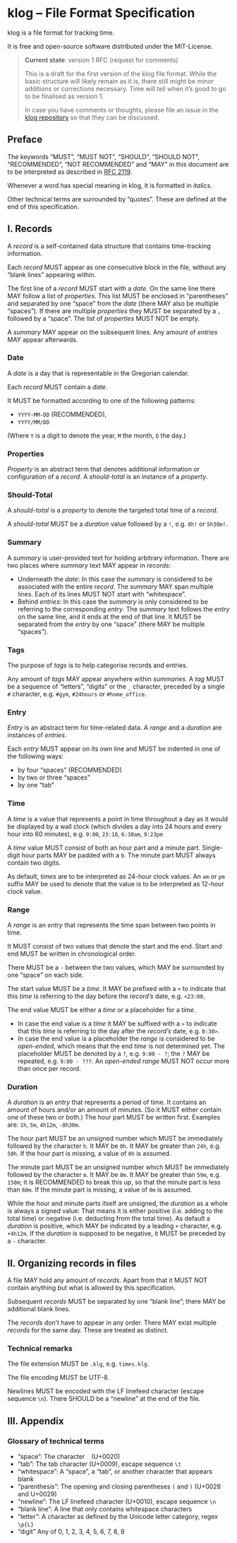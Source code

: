 # klog – File Format Specification

klog is a file format for tracking time.

It is free and open-source software distributed under the MIT-License.

> **Current state**: version 1 RFC (request for comments)
>
> This is a draft for the first version of the klog file format.
> While the basic structure will likely remain as it is,
> there still might be minor additions or corrections necessary.
> Time will tell when it’s good to go to be finalised as version 1.
> 
> In case you have comments or thoughts, please file an issue
> in the [klog repository](https://github.com/jotaen/klog)
> so that they can be discussed.

## Preface

The keywords “MUST”, “MUST NOT”, “SHOULD”, “SHOULD NOT”, “RECOMMENDED”, “NOT RECOMMENDED” and “MAY”
in this document are to be interpreted as described in [RFC 2119](https://tools.ietf.org/html/rfc2119).

Whenever a word has special meaning in klog, it is formatted in *italics*.

Other technical terms are surrounded by “quotes”. These are defined at the end of this specification.

## I. Records

A *record* is a self-contained data structure that contains time-tracking information.

Each *record* MUST appear as one consecutive block in the file,
without any “blank lines” appearing within.

The first line of a *record* MUST start with a *date*.
On the same line there MAY follow a list of *properties*.
This list MUST be enclosed in “parentheses” and
separated by one “space” from the *date*
(there MAY also be multiple “spaces”).
If there are multiple *properties* they MUST be separated
by a `,` followed by a “space”.
The list of *properties* MUST NOT be empty.

A *summary* MAY appear on the subsequent lines.
Any amount of *entries* MAY appear afterwards.

### Date
A *date* is a day that is representable in the Gregorian calendar.

Each *record* MUST contain a *date*.

It MUST be formatted according to one of the following patterns:
- `YYYY-MM-DD` (RECOMMENDED),
- `YYYY/MM/DD`

(Where `Y` is a digit to denote the year, `M` the month, `D` the day.)

### Properties
*Property* is an abstract term that denotes additional information
or configuration of a *record*.
A *should-total* is an instance of a *property*.

### Should-Total
A *should-total* is a *property* to denote the targeted total time of a *record*.

A *should-total* MUST be a *duration* value followed by a `!`,
e.g. `8h!` or `5h30m!`.

### Summary
A *summary* is user-provided text for holding arbitrary information.
There are two places where *summary* text MAY appear in *records*:

- Underneath the *date*:
  In this case the *summary* is considered to be associated with the entire *record*.
  The *summary* MAY span multiple lines.
  Each of its lines MUST NOT start with “whitespace”.
- Behind *entries*:
  In this case the *summary* is only considered to be referring to the corresponding *entry*.
  The *summary* text follows the *entry* on the same line,
  and it ends at the end of that line.
  It MUST be separated from the *entry* by one “space”
  (there MAY be multiple “spaces”).

### Tags
The purpose of *tags* is to help categorise records and entries.

Any amount of *tags* MAY appear anywhere within *summaries*.
A *tag* MUST be a sequence of “letters”, “digits” or the `_` character,
preceded by a single `#` character,
e.g. `#gym`, `#24hours` or `#home_office`.

### Entry
*Entry* is an abstract term for time-related data.
A *range* and a *duration* are instances of *entries*.

Each *entry* MUST appear on its own line and
MUST be indented in one of the following ways:
- by four “spaces” (RECOMMENDED)
- by two or three “spaces”
- by one “tab”

### Time
A *time* is a value that represents a point in time throughout a day
as it would be displayed by a wall clock (which divides a day into
24 hours and every hour into 60 minutes),
e.g. `9:00`, `23:18`, `6:30am`, `9:23pm` 

A *time* value MUST consist of both an hour part and a minute part.
Single-digit hour parts MAY be padded with a `0`.
The minute part MUST always contain two digits.

As default, *times* are to be interpreted as 24-hour clock values.
An `am` or `pm` suffix MAY be used to denote that the value is
to be interpreted as 12-hour clock value.

### Range
A *range* is an *entry* that represents the time span between two points in time.

It MUST consist of two values that denote the start and the end.
Start and end MUST be written in chronological order.

There MUST be a `-` between the two values,
which MAY be surrounded by one “space” on each side.

The start value MUST be a *time*.
It MAY be prefixed with a `<` to indicate that
this *time* is referring to the day before the *record’s* date,
e.g. `<23:00`.

The end value MUST be either a *time* or a placeholder for a *time*.
- In case the end value is a *time* it MAY be suffixed with a `>` to indicate
  that this *time* is referring to the day after the *record’s* date,
  e.g. `0:30>`.
- In case the end value is a placeholder the *range* is considered to be *open-ended*,
  which means that the end *time* is not determined yet.
  The placeholder MUST be denoted by a `?`, e.g. `9:00 - ?`;
  the `?` MAY be repeated, e.g. `9:00 - ???`.
  An *open-ended range* MUST NOT occur more than once per record.

### Duration
A *duration* is an *entry* that represents a period of time.
It contains an amount of hours and/or an amount of minutes.
(So it MUST either contain one of these two or both.)
The hour part MUST be written first.
Examples are: `1h`, `5m`, `4h12m`, `-8h30m`.

The hour part MUST be an unsigned number
which MUST be immediately followed by the character `h`.
It MAY be `0h`.
It MAY be greater than `24h`,
e.g. `50h`.
If the hour part is missing, a value of `0h` is assumed.

The minute part MUST be an unsigned number
which MUST be immediately followed by the character `m`.
It MAY be `0m`.
It MAY be greater than `59m`,
e.g. `150m`;
it is RECOMMENDED to break this up, so that the minute part is less than `60m`.
If the minute part is missing, a value of `0m` is assumed.

While the hour and minute parts itself are unsigned,
the *duration* as a whole is always a signed value:
That means it is either positive (i.e. adding to the total time)
or negative (i.e. deducting from the total time).
As default a *duration* is positive,
which MAY be indicated by a leading `+` character,
e.g. `+4h12m`.
If the *duration* is supposed to be negative, it MUST be preceded by a `-` character.

## II. Organizing records in files

A file MAY hold any amount of *records*.
Apart from that it MUST NOT contain anything
but what is allowed by this specification.

Subsequent *records* MUST be separated by one “blank line”;
there MAY be additional blank lines.

The *records* don’t have to appear in any order.
There MAY exist multiple *records* for the same day.
These are treated as distinct.

### Technical remarks

The file extension MUST be `.klg`, e.g. `times.klg`.

The file encoding MUST be UTF-8.

Newlines MUST be encoded with the LF linefeed character (escape sequence `\n`).
There SHOULD be a “newline” at the end of the file.

## III. Appendix

### Glossary of technical terms

- “space”: The character ` ` (U+0020)
- “tab”: The tab character (U+0009), escape sequence `\t`
- “whitespace”: A “space”, a “tab”, or another character that appears blank
- “parenthesis”: The opening and closing parentheses `(` and `)` (U+0028 and U+0029)
- “newline”: The LF linefeed character (U+0010), escape sequence `\n`
- “blank line”: A line that only contains whitespace characters
- “letter”: A character as defined by the Unicode letter category, regex `\p{L}`
- “digit” Any of 0, 1, 2, 3, 4, 5, 6, 7, 8, 9
